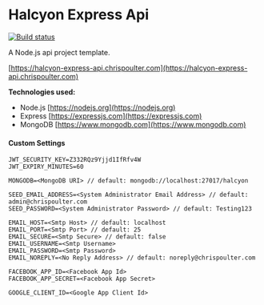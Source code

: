 # Halcyon Express Api

[![Build status](https://ci.appveyor.com/api/projects/status/ycwlg6x0yk3qetfc?svg=true)](https://ci.appveyor.com/project/chrispoulter/halcyon-express-api)

A Node.js api project template.

[https://halcyon-express-api.chrispoulter.com](https://halcyon-express-api.chrispoulter.com)

**Technologies used:**

- Node.js
[https://nodejs.org](https://nodejs.org)
- Express
[https://expressjs.com](https://expressjs.com)
- MongoDB
[https://www.mongodb.com](https://www.mongodb.com)

#### Custom Settings
    JWT_SECURITY_KEY=Z332RQz9Yjjd1IfRfv4W
    JWT_EXPIRY_MINUTES=60

    MONGODB=<MongoDB URI> // default: mongodb://localhost:27017/halcyon

    SEED_EMAIL_ADDRESS=<System Administrator Email Address> // default: admin@chrispoulter.com
    SEED_PASSWORD=<System Administrator Password> // default: Testing123 

    EMAIL_HOST=<Smtp Host> // default: localhost
    EMAIL_PORT=<Smtp Port> // default: 25
    EMAIL_SECURE=<Smtp Secure> // default: false
    EMAIL_USERNAME=<Smtp Username>
    EMAIL_PASSWORD=<Smtp Password>
    EMAIL_NOREPLY=<No Reply Address> // default: noreply@chrispoulter.com

    FACEBOOK_APP_ID=<Facebook App Id>
    FACEBOOK_APP_SECRET=<Facebook App Secret>

    GOOGLE_CLIENT_ID=<Google App Client Id>
    